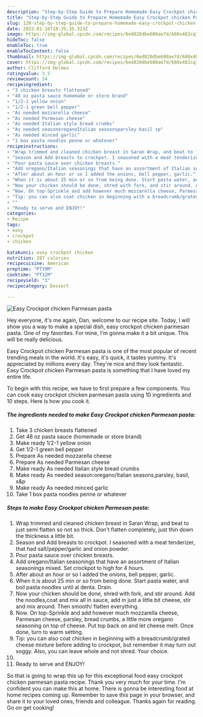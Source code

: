 ```yaml
---
description: "Step-by-Step Guide to Prepare Homemade Easy Crockpot chicken Parmesan pasta"
title: "Step-by-Step Guide to Prepare Homemade Easy Crockpot chicken Parmesan pasta"
slug: 120-step-by-step-guide-to-prepare-homemade-easy-crockpot-chicken-parmesan-pasta
date: 2022-01-16T18:35:35.323Z
image: https://img-global.cpcdn.com/recipes/6ed820dbe600ae7d/680x482cq70/easy-crockpot-chicken-parmesan-pasta-recipe-main-photo.jpg
hideToc: false
enableToc: true
enableTocContent: false
thumbnail: https://img-global.cpcdn.com/recipes/6ed820dbe600ae7d/680x482cq70/easy-crockpot-chicken-parmesan-pasta-recipe-main-photo.jpg
cover: https://img-global.cpcdn.com/recipes/6ed820dbe600ae7d/680x482cq70/easy-crockpot-chicken-parmesan-pasta-recipe-main-photo.jpg
author: Clifford Holmes
ratingvalue: 3.5
reviewcount: 24
recipeingredient:
- "3 chicken breasts flattened"
- "48 oz pasta sauce homemade or store brand"
- "1/2-1 yellow onion"
- "1/2-1 green bell pepper"
- "As needed mozzarella cheese"
- "As needed Parmesan cheese"
- "As needed Italian style bread crumbs"
- "As needed seasonoreganoItalian seasonsparsley basil sp"
- "As needed minced garlic"
- "1 box pasta noodles penne or whatever"
recipeinstructions:
- "Wrap trimmed and cleaned chicken breast in Saran Wrap, and beat to just semi flatten so not so thick. Don&#39;t flatten completely, just thin down the thickness a little bit."
- "Season and Add breasts to crockpot. I seasoned with a meat tenderizer, that had salt/pepper/garlic and onion powder."
- "Pour pasta sauce over chicken breasts."
- "Add oregano/Italian seasonings that have an assortment of Italian seasonings mixed. Set crockpot to high for 4 hours."
- "After about an hour or so I added the onions, bell pepper, garlic."
- "When it is about 25 min or so from being done. Start pasta water, and boil pasta noodles until al denta. Drain."
- "Now your chicken should be done, shred with fork, and stir around. Add the noodles,coat and mix all in sauce, add in just a little bit cheese, stir and mix around. Then smooth/ flatten everything."
- "Now. On top-Sprinkle and add however much mozzarella cheese, Parmesan cheese, parsley, bread crumbs, a little more oregano seasoning on top of cheese. Put top back on and let cheese melt. Once done, turn to warm setting."
- "Tip: you can also coat chicken in beginning with a breadcrumb/grated cheese mixture before adding to crockpot, but remember it may turn out soggy. Also, you can leave whole and not shred. Your choice."
- ""
- "Ready to serve and ENJOY!"
categories:
- Recipe
tags:
- easy
- crockpot
- chicken

katakunci: easy crockpot chicken 
nutrition: 287 calories
recipecuisine: American
preptime: "PT39M"
cooktime: "PT32M"
recipeyield: "3"
recipecategory: Dessert

---
```



![Easy Crockpot chicken Parmesan pasta](https://img-global.cpcdn.com/recipes/6ed820dbe600ae7d/680x482cq70/easy-crockpot-chicken-parmesan-pasta-recipe-main-photo.jpg)

Hey everyone, it's me again, Dan, welcome to our recipe site. Today, I will show you a way to make a special dish, easy crockpot chicken parmesan pasta. One of my favorites. For mine, I'm gonna make it a bit unique. This will be really delicious.

Easy Crockpot chicken Parmesan pasta is one of the most popular of recent trending meals in the world. It's easy, it's quick, it tastes yummy. It's appreciated by millions every day. They're nice and they look fantastic. Easy Crockpot chicken Parmesan pasta is something that I have loved my entire life.




To begin with this recipe, we have to first prepare a few components. You can cook easy crockpot chicken parmesan pasta using 10 ingredients and 10 steps. Here is how you cook it.

<!--inarticleads1-->

##### The ingredients needed to make Easy Crockpot chicken Parmesan pasta:

1. Take 3 chicken breasts flattened
1. Get 48 oz pasta sauce (homemade or store brand)
1. Make ready 1/2-1 yellow onion
1. Get 1/2-1 green bell pepper
1. Prepare As needed mozzarella cheese
1. Prepare As needed Parmesan cheese
1. Make ready As needed Italian style bread crumbs
1. Make ready As needed season:oregano/Italian seasons,parsley, basil, s&amp;p
1. Make ready As needed minced garlic
1. Take 1 box pasta noodles penne or whatever




<!--inarticleads2-->

##### Steps to make Easy Crockpot chicken Parmesan pasta:

1. Wrap trimmed and cleaned chicken breast in Saran Wrap, and beat to just semi flatten so not so thick. Don&#39;t flatten completely, just thin down the thickness a little bit.
1. Season and Add breasts to crockpot. I seasoned with a meat tenderizer, that had salt/pepper/garlic and onion powder.
1. Pour pasta sauce over chicken breasts.
1. Add oregano/Italian seasonings that have an assortment of Italian seasonings mixed. Set crockpot to high for 4 hours.
1. After about an hour or so I added the onions, bell pepper, garlic.
1. When it is about 25 min or so from being done. Start pasta water, and boil pasta noodles until al denta. Drain.
1. Now your chicken should be done, shred with fork, and stir around. Add the noodles,coat and mix all in sauce, add in just a little bit cheese, stir and mix around. Then smooth/ flatten everything.
1. Now. On top-Sprinkle and add however much mozzarella cheese, Parmesan cheese, parsley, bread crumbs, a little more oregano seasoning on top of cheese. Put top back on and let cheese melt. Once done, turn to warm setting.
1. Tip: you can also coat chicken in beginning with a breadcrumb/grated cheese mixture before adding to crockpot, but remember it may turn out soggy. Also, you can leave whole and not shred. Your choice.
1. 
1. Ready to serve and ENJOY!



So that is going to wrap this up for this exceptional food easy crockpot chicken parmesan pasta recipe. Thank you very much for your time. I'm confident you can make this at home. There is gonna be interesting food at home recipes coming up. Remember to save this page in your browser, and share it to your loved ones, friends and colleague. Thanks again for reading. Go on get cooking!
